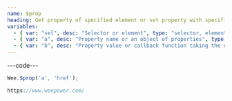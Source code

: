 ```yaml
---
name: $prop
heading: Get property of specified element or set property with specified value
variables:
  - { var: "sel", desc: "Selector or element", type: "selector, element", req: true }
  - { var: "a", desc: "Property name or an object of properties", type: "string, object", req: true }
  - { var: "b", desc: "Property value or callback function taking the element, index, and existing property", type: "string, callback" }
---
```


---code---

```javascript
Wee.$prop('a', 'href');
```

```javascript
https://www.weepower.com/
```